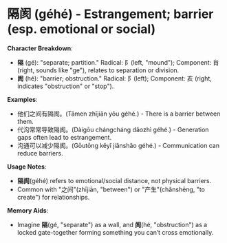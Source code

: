 # **隔阂 (géhé) - Estrangement; barrier (esp. emotional or social)**

**Character Breakdown**:  
- **隔** (gé): "separate; partition." Radical: 阝(left, "mound"); Component: 䏍 (right, sounds like "ge"), relates to separation or division.  
- **阂** (hé): "barrier; obstruction." Radical: 阝(left); Component: 亥 (right, indicates "obstruction" or "stop").

**Examples**:  
- 他们之间有隔阂。(Tāmen zhījiān yǒu géhé.) - There is a barrier between them.  
- 代沟常常导致隔阂。(Dàigōu chángcháng dǎozhì géhé.) - Generation gaps often lead to estrangement.  
- 沟通可以减少隔阂。(Gōutōng kěyǐ jiǎnshǎo géhé.) - Communication can reduce barriers.

**Usage Notes**:  
- **隔阂**(géhé) refers to emotional/social distance, not physical barriers.  
- Common with "之间"(zhījiān, "between") or "产生"(chǎnshēng, "to create") for relationships.

**Memory Aids**:  
- Imagine **隔**(gé, "separate") as a wall, and **阂**(hé, "obstruction") as a locked gate-together forming something you can’t cross emotionally.
